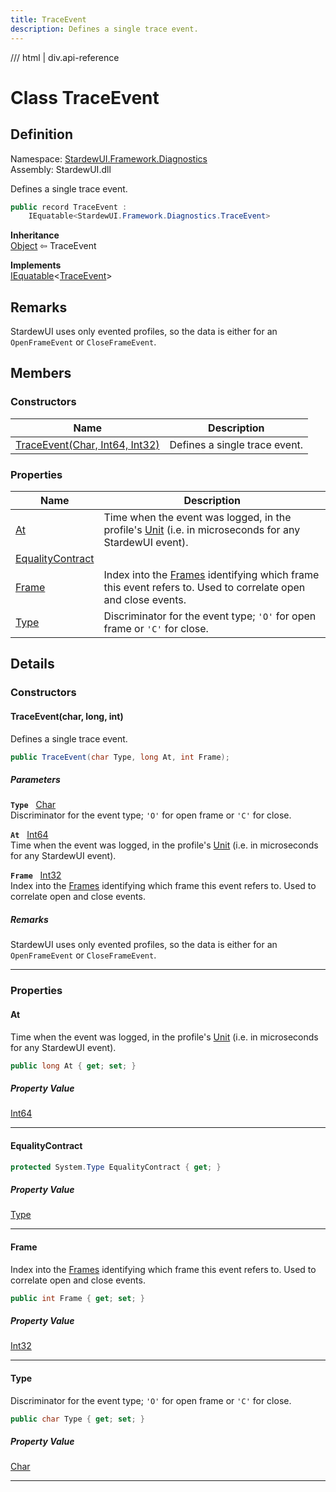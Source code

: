 ```yaml
---
title: TraceEvent
description: Defines a single trace event.
---
```


<link rel="stylesheet" href="/StardewUI/stylesheets/reference.css" />

/// html | div.api-reference

# Class TraceEvent

## Definition

<div class="api-definition" markdown>

Namespace: [StardewUI.Framework.Diagnostics](index.md)  
Assembly: StardewUI.dll  

</div>

Defines a single trace event.

```cs
public record TraceEvent : 
    IEquatable<StardewUI.Framework.Diagnostics.TraceEvent>
```

**Inheritance**  
[Object](https://learn.microsoft.com/en-us/dotnet/api/system.object) ⇦ TraceEvent

**Implements**  
[IEquatable](https://learn.microsoft.com/en-us/dotnet/api/system.iequatable-1)<[TraceEvent](traceevent.md)>

## Remarks

StardewUI uses only evented profiles, so the data is either for an `OpenFrameEvent` or `CloseFrameEvent`.

## Members

### Constructors

 | Name | Description |
| --- | --- |
| [TraceEvent(Char, Int64, Int32)](#traceeventchar-long-int) | Defines a single trace event. | 

### Properties

 | Name | Description |
| --- | --- |
| [At](#at) | Time when the event was logged, in the profile's [Unit](traceprofile.md#unit) (i.e. in microseconds for any StardewUI event). | 
| [EqualityContract](#equalitycontract) |  | 
| [Frame](#frame) | Index into the [Frames](traceshared.md#frames) identifying which frame this event refers to. Used to correlate open and close events. | 
| [Type](#type) | Discriminator for the event type; `'O'` for open frame or `'C'` for close. | 

## Details

### Constructors

#### TraceEvent(char, long, int)

Defines a single trace event.

```cs
public TraceEvent(char Type, long At, int Frame);
```

##### Parameters

**`Type`** &nbsp; [Char](https://learn.microsoft.com/en-us/dotnet/api/system.char)  
Discriminator for the event type; `'O'` for open frame or `'C'` for close.

**`At`** &nbsp; [Int64](https://learn.microsoft.com/en-us/dotnet/api/system.int64)  
Time when the event was logged, in the profile's [Unit](traceprofile.md#unit) (i.e. in microseconds for any StardewUI event).

**`Frame`** &nbsp; [Int32](https://learn.microsoft.com/en-us/dotnet/api/system.int32)  
Index into the [Frames](traceshared.md#frames) identifying which frame this event refers to. Used to correlate open and close events.

##### Remarks

StardewUI uses only evented profiles, so the data is either for an `OpenFrameEvent` or `CloseFrameEvent`.

-----

### Properties

#### At

Time when the event was logged, in the profile's [Unit](traceprofile.md#unit) (i.e. in microseconds for any StardewUI event).

```cs
public long At { get; set; }
```

##### Property Value

[Int64](https://learn.microsoft.com/en-us/dotnet/api/system.int64)

-----

#### EqualityContract



```cs
protected System.Type EqualityContract { get; }
```

##### Property Value

[Type](https://learn.microsoft.com/en-us/dotnet/api/system.type)

-----

#### Frame

Index into the [Frames](traceshared.md#frames) identifying which frame this event refers to. Used to correlate open and close events.

```cs
public int Frame { get; set; }
```

##### Property Value

[Int32](https://learn.microsoft.com/en-us/dotnet/api/system.int32)

-----

#### Type

Discriminator for the event type; `'O'` for open frame or `'C'` for close.

```cs
public char Type { get; set; }
```

##### Property Value

[Char](https://learn.microsoft.com/en-us/dotnet/api/system.char)

-----

